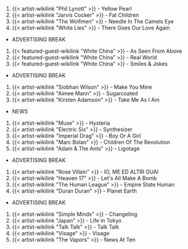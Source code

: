 1. {{< artist-wikilink "Phil Lynott" >}} - Yellow Pearl
2. {{< artist-wikilink "Jarvis Cocker" >}} - Fat Children
3. {{< artist-wikilink "The Wolfmen" >}} - Needle In The Camels Eye
4. {{< artist-wikilink "White Lies" >}} - There Goes Our Love Again

- ADVERTISING BREAK

1. {{< featured-guest-wikilink "White China" >}} - As Seen From Above
2. {{< featured-guest-wikilink "White China" >}} - Real World
3. {{< featured-guest-wikilink "White China" >}} - Smiles & Jokes

- ADVERTISING BREAK

1. {{< artist-wikilink "Siobhan Wilson" >}} - Make You Mine
2. {{< artist-wikilink "Aimee Mann" >}} - Sugarcoated
3. {{< artist-wikilink "Kirsten Adamson" >}} - Take Me As I Am

- NEWS

1. {{< artist-wikilink "Muse" >}} - Hysteria
2. {{< artist-wikilink "Electric Six" >}} - Synthesizer
3. {{< artist-wikilink "Imperial Drag" >}} - Boy Or A Girl
4. {{< artist-wikilink "Marc Bolan" >}} - Children Of The Revolution
5. {{< artist-wikilink "Adam & The Ants" >}} - Ligotage

- ADVERTISING BREAK

1. {{< artist-wikilink "Rose Villain" >}} - IO, ME ED ALTRI GUAI
2. {{< artist-wikilink "Heaven 17" >}} - Let's All Make A Bomb 
3. {{< artist-wikilink "The Human League" >}} - Empire State Human 
4. {{< artist-wikilink "Duran Duran" >}} - Planet Earth

- ADVERTISING BREAK

1. {{< artist-wikilink "Simple Minds" >}} - Changeling 
2. {{< artist-wikilink "Japan" >}} - Life in Tokyo
3. {{< artist-wikilink "Talk Talk" >}} - Talk Talk 
4. {{< artist-wikilink "Visage" >}} - Visage
5. {{< artist-wikilink "The Vapors" >}} - News At Ten
